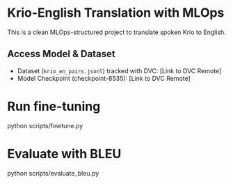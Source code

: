 # Krio-English Translation with MLOps

This is a clean MLOps-structured project to translate spoken Krio to English.

## Access Model & Dataset

- Dataset (`krio_en_pairs.jsonl`) tracked with DVC: [Link to DVC Remote]
- Model Checkpoint (checkpoint-8535): [Link to DVC Remote]

# Run fine-tuning

python scripts/finetune.py

# Evaluate with BLEU

python scripts/evaluate_bleu.py
